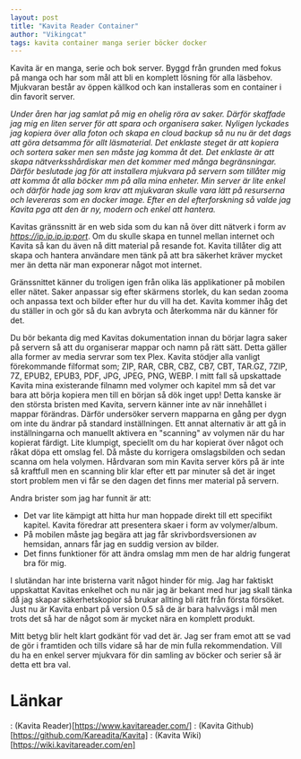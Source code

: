 ```yaml
---
layout: post
title: "Kavita Reader Container"
author: "Vikingcat"
tags: kavita container manga serier böcker docker
---
```


Kavita är en manga, serie och bok server. Byggd från grunden med fokus på manga och har som mål att bli en komplett lösning för alla läsbehov. Mjukvaran består av öppen källkod och kan installeras som en container i din favorit server.

*Under åren har jag samlat på mig en ohelig röra av saker. Därför skaffade jag mig en liten server för att spara och organisera saker. Nyligen lyckades jag kopiera över alla foton och skapa en cloud backup så nu nu är det dags att göra detsamma för allt läsmaterial. Det enklaste steget är att kopiera och sortera saker men sen måste jag komma åt det. Det enklaste är att skapa nätverksshårdiskar men det kommer med många begränsningar. Därför beslutade jag för att installera mjukvara på servern som tillåter mig att komma åt alla böcker mm på alla mina enheter. Min server är lite enkel och därför hade jag som krav att mjukvaran skulle vara lätt på resurserna och levereras som en docker image. Efter en del efterforskning så valde jag Kavita pga att den är ny, modern och enkel att hantera.*

Kavitas gränssnitt är en web sida som du kan nå över ditt nätverk i form av *https://ip.ip.ip.ip:port*. Om du skulle skapa en tunnel mellan internet och Kavita så kan du även nå ditt material på resande fot. Kavita tillåter dig att skapa och hantera användare men tänk på att bra säkerhet kräver mycket mer än detta när man exponerar något mot internet.

Gränssnittet känner du troligen igen från olika läs applikationer på mobilen eller nätet. Saker anpassar sig efter skärmens storlek, du kan sedan zooma och anpassa text och bilder efter hur du vill ha det. Kavita kommer ihåg det du ställer in och gör så du kan avbryta och återkomma när du känner för det.

Du bör bekanta dig med Kavitas dokumentation innan du börjar lagra saker på servern så att du organiserar mappar och namn på rätt sätt. Detta gäller alla former av media servrar som tex Plex. Kavita stödjer alla vanligt förekommande filformat som; ZIP, RAR, CBR, CBZ, CB7, CBT, TAR.GZ, 7ZIP, 7Z, EPUB2, EPUB3, PDF, JPG, JPEG, PNG, WEBP. I mitt fall så upskattade Kavita mina existerande filnamn med volymer och kapitel mm så det var bara att börja kopiera men till en början så dök inget upp! Detta kanske är den största bristen med Kavita, servern känner inte av när innehållet i mappar förändras. Därför undersöker servern mapparna en gång per dygn om inte du ändrar på standard inställningen. Ett annat alternativ är att gå in inställningarna och manuellt aktivera en "scanning" av volymen när du har kopierat färdigt. Lite klumpigt, speciellt om du har kopierat över något och råkat döpa ett omslag fel. Då måste du korrigera omslagsbilden och sedan scanna om hela volymen. Hårdvaran som min Kavita server körs på är inte så kraftfull men en scanning blir klar efter ett par minuter så det är inget stort problem men vi får se den dagen det finns mer material på servern.

Andra brister som jag har funnit är att:
* Det var lite kämpigt att hitta hur man hoppade direkt till ett specifikt kapitel. Kavita föredrar att presentera skaer i form av volymer/album.
* På mobilen måste jag begära att jag får skrivbordsversionen av hemsidan, annars får jag en suddig version av bilder.
* Det finns funktioner för att ändra omslag mm men de har aldrig fungerat bra för mig.

I slutändan har inte bristerna varit något hinder för mig. Jag har faktiskt uppskattat Kavitas enkelhet och nu när jag är bekant med hur jag skall tänka då jag skapar säkerhetskopior så brukar allting bli rätt från första försöket. Just nu är Kavita enbart på version 0.5 så de är bara halvvägs i mål men trots det så har de något som är mycket nära en komplett produkt. 

Mitt betyg blir helt klart godkänt för vad det är. Jag ser fram emot att se vad de gör i framtiden och tills vidare så har de min fulla rekommendation. Vill du ha en enkel server mjukvara för din samling av böcker och serier så är detta ett bra val.

# Länkar
: (Kavita Reader)[https://www.kavitareader.com/]
: (Kavita Github)[https://github.com/Kareadita/Kavita]
: (Kavita Wiki)[https://wiki.kavitareader.com/en]